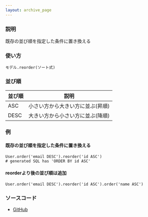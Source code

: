 ```yaml
---
layout: archive_page
---
```

### 説明
既存の並び順を指定した条件に置き換える

### 使い方
    モデル.reorder(ソート式)

### 並び順

並び順 | 説明
------|--------------
ASC   | 小さい方から大きい方に並ぶ(昇順)
DESC  | 大きい方から小さい方に並ぶ(降順)

### 例
#### 既存の並び順を指定した条件に置き換える
    User.order('email DESC').reorder('id ASC')
    # generated SQL has 'ORDER BY id ASC'

#### reorderより後の並び順は追加
    User.order('email DESC').reorder('id ASC').order('name ASC')

### ソースコード
* [GitHub](https://github.com/rails/rails/blob/ac30e389ecfa0e26e3d44c1eda8488ddf63b3ecc/activerecord/lib/active_record/relation/query_methods.rb#L312)
